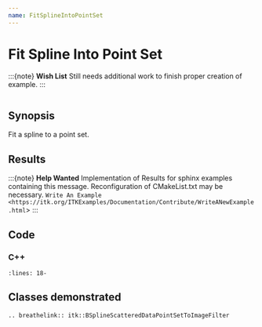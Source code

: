 ```yaml
---
name: FitSplineIntoPointSet
---
```


# Fit Spline Into Point Set

:::{note}
**Wish List**
Still needs additional work to finish proper creation of example.
:::

```{index} single: BSplineScatteredDataPointSetToImageFilter
```

## Synopsis

Fit a spline to a point set.

## Results

:::{note}
**Help Wanted**
Implementation of Results for sphinx examples containing this message.
Reconfiguration of CMakeList.txt may be necessary.
`Write An Example <https://itk.org/ITKExamples/Documentation/Contribute/WriteANewExample.html`>
:::

## Code

### C++

```{literalinclude} Code.cxx
:lines: 18-
```

## Classes demonstrated

```{eval-rst}
.. breathelink:: itk::BSplineScatteredDataPointSetToImageFilter
```
